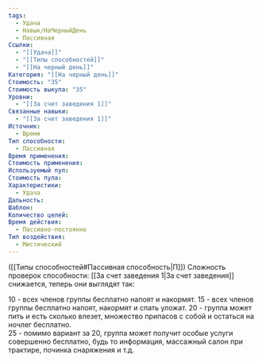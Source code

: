 ```yaml
---
tags:
  - Удача
  - Навык/НаЧерныйДень
  - Пассивная
Ссылки:
  - "[[Удача]]"
  - "[[Типы способностей]]"
  - "[[На черный день]]"
Категория: "[[На черный день]]"
Стоимость: "35"
Стоимость выкупа: "35"
Уровни:
  - "[[За счет заведения 1]]"
Связанные навыки:
  - "[[За счет заведения 1]]"
Источник:
  - Время
Тип способности:
  - Пассивная
Время применения: 
Стоимость применения: 
Используемый пул: 
Стоимость пула: 
Характеристики:
  - Удача
Дальность: 
Шаблон: 
Количество целей: 
Время действия:
  - Пассивно-постоянно
Тип воздействия:
  - Мистический
---
```

([[Типы способностей#Пассивная способность|П]]) Сложность проверок способности: [[За счет заведения 1|За счет заведения]] снижается, теперь они выглядят так:

10 - всех членов группы бесплатно напоят и накормят.
15 - всех членов группы бесплатно напоят, накормят и спать уложат. 
20 - группа может пить и есть сколько влезет, множество припасов с собой и остаться на ночлег бесплатно.\
25 - помимо вариант за 20, группа может получит особые услуги совершенно бесплатно, будь то информация, массажный салон при трактире, починка снаряжения и т.д.

